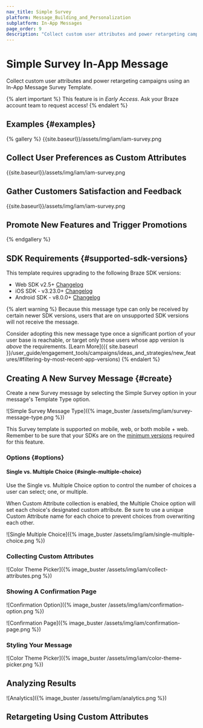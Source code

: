 ```yaml
---
nav_title: Simple Survey
platform: Message_Building_and_Personalization
subplatform: In-App Messages
page_order: 9
description: "Collect custom user attributes and power retargeting campaigns using an In-App Message Survey Template."
---
```


# Simple Survey In-App Message

Collect custom user attributes and power retargeting campaigns using an In-App Message Survey Template.

{% alert important %}
This feature is in *Early Access*. Ask your Braze account team to request access!
{% endalert %}

## Examples {#examples}

{% gallery %}
{{site.baseurl}}/assets/img/iam/iam-survey.png <br> <h2>Collect User Preferences as Custom Attributes</h2>
{{site.baseurl}}/assets/img/iam/iam-survey.png <br> <h2>Gather Customers Satisfaction and Feedback</h2>
{{site.baseurl}}/assets/img/iam/iam-survey.png <br> <h2>Promote New Features and Trigger Promotions</h2>
{% endgallery %}

## SDK Requirements {#supported-sdk-versions}

This template requires upgrading to the following Braze SDK versions:

* Web SDK v2.5+ [Changelog]({{site.baseurl}}/developer_guide/platform_integration_guides/web/changelog/#250)
* iOS SDK - v3.23.0+ [Changelog]({{site.baseurl}}/developer_guide/platform_integration_guides/ios/changelog/#3230)
* Android SDK - v8.0.0+ [Changelog]({{site.baseurl}}/developer_guide/platform_integration_guides/android/changelog/#800)

{% alert warning %}
Because this message type can only be received by certain newer SDK versions, users that are on unsupported SDK versions will not receive the message. 

Consider adopting this new message type once a significant portion of your user base is reachable, or target only those users whose app version is _above_ the requirements. [Learn More]({{ site.baseurl }}/user_guide/engagement_tools/campaigns/ideas_and_strategies/new_features/#filtering-by-most-recent-app-versions)
{% endalert %}

## Creating A New Survey Message {#create}

Create a new Survey message by selecting the Simple Survey option in your message's Template Type option.

![Simple Survey Message Type]({% image_buster /assets/img/iam/survey-message-type.png %})

This Survey template is supported on mobile, web, or both mobile + web. Remember to be sure that your SDKs are on the [minimum versions](#supported-sdk-versions) required for this feature.

### Options {#options}

#### Single vs. Multiple Choice {#single-multiple-choice}

Use the Single vs. Multiple Choice option to control the number of choices a user can select; one, or multiple.

When Custom Attribute collection is enabled, the Multiple Choice option will set each choice's designated custom attribute. Be sure to use a unique Custom Attribute name for each choice to prevent choices from overwriting each other.

![Single Multiple Choice]({% image_buster /assets/img/iam/single-multiple-choice.png %})

### Collecting Custom Attributes

![Color Theme Picker]({% image_buster /assets/img/iam/collect-attributes.png %})

### Showing A Confirmation Page

![Confirmation Option]({% image_buster /assets/img/iam/confirmation-option.png %})

![Confirmation Page]({% image_buster /assets/img/iam/confirmation-page.png %})

### Styling Your Message

![Color Theme Picker]({% image_buster /assets/img/iam/color-theme-picker.png %})

## Analyzing Results

![Analytics]({% image_buster /assets/img/iam/analytics.png %})

## Retargeting Using Custom Attributes

